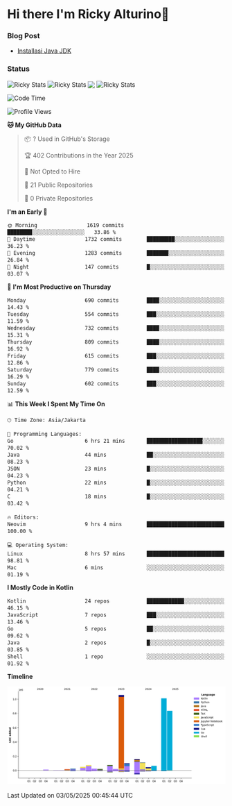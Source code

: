 # Hi there I'm Ricky Alturino👋

### Blog Post

<!-- BLOG-POST-LIST:START -->

- [Installasi Java JDK](https://onirutla.medium.com/installasi-java-jdk-ec701beeb5cb?source=rss-d9d81c918cc9------2)
<!-- BLOG-POST-LIST:END -->

### Status

<img align="center" alt="Ricky Stats" src="https://github-readme-stats.vercel.app/api?username=Alturino&theme=dark&show_icons=true&hide_border=false" />
<img align="center" alt="Ricky Stats" src="https://github-readme-stats.vercel.app/api/top-langs/?username=Alturino&theme=dark&show_icons=true&layout=compact"/>
<img align="center" width="640px" src="https://github-readme-stats.vercel.app/api/wakatime?username=Alturino&layout=compact&hide_border=true&theme=dark">
<img align="center" alt="Ricky Stats" src="https://leetcard.jacoblin.cool/onirutla?border=0&radius=20&ext=activity"/>

<!--START_SECTION:waka-->
![Code Time](http://img.shields.io/badge/Code%20Time-1%2C192%20hrs%2042%20mins-blue)

![Profile Views](http://img.shields.io/badge/Profile%20Views-0-blue)

**🐱 My GitHub Data** 

> 📦 ? Used in GitHub's Storage 
 > 
> 🏆 402 Contributions in the Year 2025
 > 
> 🚫 Not Opted to Hire
 > 
> 📜 21 Public Repositories 
 > 
> 🔑 0 Private Repositories 
 > 
**I'm an Early 🐤** 

```text
🌞 Morning                1619 commits        ████████░░░░░░░░░░░░░░░░░   33.86 % 
🌆 Daytime                1732 commits        █████████░░░░░░░░░░░░░░░░   36.23 % 
🌃 Evening                1283 commits        ███████░░░░░░░░░░░░░░░░░░   26.84 % 
🌙 Night                  147 commits         █░░░░░░░░░░░░░░░░░░░░░░░░   03.07 % 
```
📅 **I'm Most Productive on Thursday** 

```text
Monday                   690 commits         ████░░░░░░░░░░░░░░░░░░░░░   14.43 % 
Tuesday                  554 commits         ███░░░░░░░░░░░░░░░░░░░░░░   11.59 % 
Wednesday                732 commits         ████░░░░░░░░░░░░░░░░░░░░░   15.31 % 
Thursday                 809 commits         ████░░░░░░░░░░░░░░░░░░░░░   16.92 % 
Friday                   615 commits         ███░░░░░░░░░░░░░░░░░░░░░░   12.86 % 
Saturday                 779 commits         ████░░░░░░░░░░░░░░░░░░░░░   16.29 % 
Sunday                   602 commits         ███░░░░░░░░░░░░░░░░░░░░░░   12.59 % 
```


📊 **This Week I Spent My Time On** 

```text
🕑︎ Time Zone: Asia/Jakarta

💬 Programming Languages: 
Go                       6 hrs 21 mins       ██████████████████░░░░░░░   70.02 % 
Java                     44 mins             ██░░░░░░░░░░░░░░░░░░░░░░░   08.23 % 
JSON                     23 mins             █░░░░░░░░░░░░░░░░░░░░░░░░   04.23 % 
Python                   22 mins             █░░░░░░░░░░░░░░░░░░░░░░░░   04.21 % 
C                        18 mins             █░░░░░░░░░░░░░░░░░░░░░░░░   03.42 % 

🔥 Editors: 
Neovim                   9 hrs 4 mins        █████████████████████████   100.00 % 

💻 Operating System: 
Linux                    8 hrs 57 mins       █████████████████████████   98.81 % 
Mac                      6 mins              ░░░░░░░░░░░░░░░░░░░░░░░░░   01.19 % 
```

**I Mostly Code in Kotlin** 

```text
Kotlin                   24 repos            ████████████░░░░░░░░░░░░░   46.15 % 
JavaScript               7 repos             ███░░░░░░░░░░░░░░░░░░░░░░   13.46 % 
Go                       5 repos             ██░░░░░░░░░░░░░░░░░░░░░░░   09.62 % 
Java                     2 repos             █░░░░░░░░░░░░░░░░░░░░░░░░   03.85 % 
Shell                    1 repo              ░░░░░░░░░░░░░░░░░░░░░░░░░   01.92 % 
```



**Timeline**

![Lines of Code chart](https://raw.githubusercontent.com/Alturino/Alturino/main/assets/bar_graph.png)


 Last Updated on 03/05/2025 00:45:44 UTC
<!--END_SECTION:waka-->
